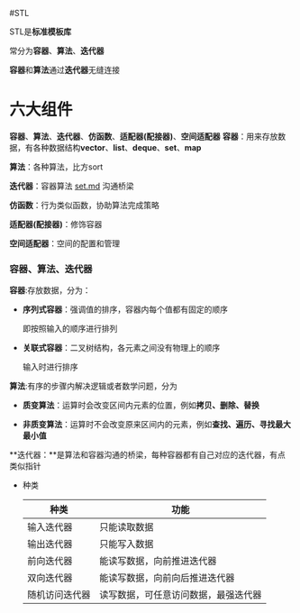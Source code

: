 #STL

STL是**标准模板库**

常分为**容器**、**算法**、**迭代器**

**容器**和**算法**通过**迭代器**无缝连接

# 六大组件

**容器**、**算法**、**迭代器**、**仿函数**、**适配器(配接器)**、**空间适配器**
**容器**：用来存放数据，有各种数据结构**vector**、**list**、**deque**、**set**、**map**

**算法**：各种算法，比方sort

**迭代器**：容器算法 [set.md](set.md) 沟通桥梁

**仿函数**：行为类似函数，协助算法完成策略

**适配器(配接器)**：修饰容器

**空间适配器**：空间的配置和管理

### **容器**、**算法**、**迭代器**

**容器**:存放数据，分为：

+ **序列式容器**：强调值的排序，容器内每个值都有固定的顺序

  即按照输入的顺序进行排列

+ **关联式容器**：二叉树结构，各元素之间没有物理上的顺序

  输入时进行排序

**算法**:有序的步骤内解决逻辑或者数学问题，分为

+ **质变算法**：运算时会改变区间内元素的位置，例如**拷贝、删除、替换**

+ **非质变算法**：运算时不会改变原来区间内的元素，例如**查找、遍历、寻找最大最小值**

**迭代器：**是算法和容器沟通的桥梁，每种容器都有自己对应的迭代器，有点类似指针

+ 种类

  | 种类 | 功能 |
  | ---- | ---- |
  | 输入迭代器 |只能读取数据|
  |输出迭代器|只能写入数据|
  |前向迭代器|能读写数据，向前推进迭代器|
  |双向迭代器|能读写数据，向前向后推进迭代器|
  |随机访问迭代器|读写数据，可任意访问数据，最强迭代器|


